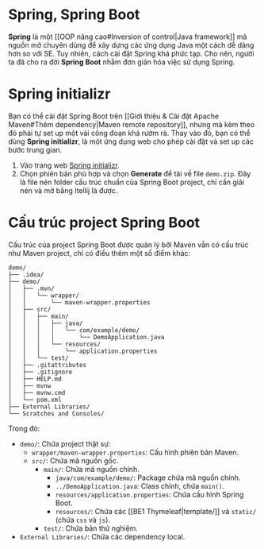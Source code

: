 
# Spring, Spring Boot

**Spring** là một [[OOP nâng cao#Inversion of control|Java framework]] mã nguồn mở chuyên dùng để xây dựng các ứng dụng Java một cách dễ dàng hơn so với SE. Tuy nhiên, cách cài đặt Spring khá phức tạp. Cho nên, người ta đã cho ra đời **Spring Boot** nhằm đơn giản hóa việc sử dụng Spring.

# Spring initializr

Bạn có thể cài đặt Spring Boot trên [[Giới thiệu & Cài đặt Apache Maven#Thêm dependency|Maven remote repository]], nhưng mà kèm theo đó phải tự set up một vài công đoạn khá rườm rà. Thay vào đó, bạn có thể dùng **Spring initializr**, là một ứng dụng web cho phép cài đặt và set up các bước trung gian.
1. Vào trang web [Spring initializr](https://start.spring.io/).
2. Chọn phiên bản phù hợp và chọn **Generate** để tải về file `demo.zip`. Đây là file nén folder cấu trúc chuẩn của Spring Boot project, chỉ cần giải nén và mở bằng Itellij là được.

# Cấu trúc project Spring Boot

Cấu trúc của project Spring Boot được quản lý bởi Maven vẫn có cấu trúc như Maven project, chỉ có điều thêm một số điểm khác:

```shell
demo/
├── .idea/
├── demo/
│   ├── .mvn/
│   │   └── wrapper/
│   │       └── maven-wrapper.properties
│   ├── src/
│   │   ├── main/
│   │   │   ├── java/
│   │   │   │   └── com/example/demo/
│   │   │   │       └── DemoApplication.java
│   │   │   └── resources/
│   │   │       └── application.properties
│   │   └── test/
│   ├── .gitattributes
│   ├── .gitignore
│   ├── HELP.md
│   ├── mvnw
│   ├── mvnw.cmd
│   └── pom.xml
├── External Libraries/
└── Scratches and Consoles/

```

Trong đó:
- `demo/`: Chứa project thật sự:
	- `wrapper/maven-wrapper.properties`: Cấu hình phiên bản Maven.
	- `src/`: Chứa mã nguồn gốc.
		- `main/`: Chứa mã nguồn chính.
			- `java/com/example/demo/`: Package chứa mã nguồn chính.
			- `../DemoApplication.java`: Class chính, chứa `main()`.
			- `resources/application.properties`: Chứa cấu hình Spring Boot.
			- `resources/`: Chứa các [[BE1 Thymeleaf|template/]] và `static/` (chứa `css` và `js`).
		- `test/`: Chứa bản thử nghiệm.
- `External Libraries/`: Chứa các dependency local.
